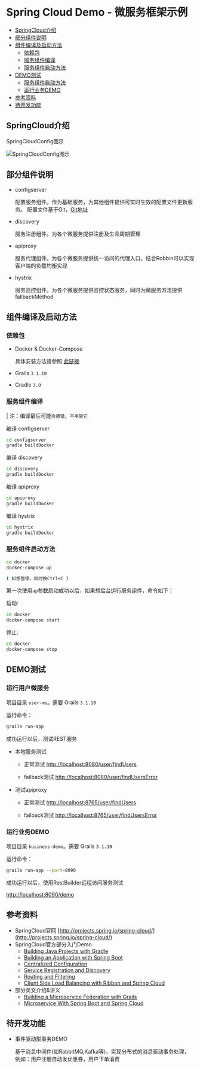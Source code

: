 # Spring Cloud Demo - 微服务框架示例

* [SpringCloud介绍](#springcloud介绍)
* [部分组件说明](#部分组件说明)
* [组件编译及启动方法](#组件编译及启动方法)
	* [依赖包](#依赖包)
	* [服务组件编译](#服务组件编译)
	* [服务组件启动方法](#服务组件启动方法)
* [DEMO测试](#demo测试)
	* [服务组件启动方法](#服务组件启动方法)
	* [运行业务DEMO](#运行业务demo)
* [参考资料](#参考资料)
* [待开发功能](#待开发功能)

## SpringCloud介绍


SpringCloudConfig图示

![SpringCloudConfig图示](https://programmaticponderings.files.wordpress.com/2016/01/spring_cloud_config_2.png?w=1252)

## 部分组件说明

- configserver

	配置服务组件。作为基础服务，为其他组件提供可实时生效的配置文件更新服务。
	配置文件基于Git，[Git地址](http://git.qiyestore.com/qiyestore/cloud-config-repo)

- discovery

	服务注册组件。为各个微服务提供注册及生命周期管理

- apiproxy

	服务代理组件。为各个微服务提供统一访问的代理入口，结合Robbin可以实现客户端的负载均衡实现

- hystrix

	服务监控组件。为各个微服务提供监控状态服务，同时为微服务方法提供fallbackMethod


## 组件编译及启动方法

### 依赖包

- Docker & Docker-Compose

	具体安装方法请参照 [此链接](https://docs.docker.com/docker-for-windows/)

- Grails `3.1.10`

- Gradle `3.0`

### 服务组件编译

| 注：编译最后可能`会报错`，`不用管它`

编译 configserver

```bash
cd configserver
gradle buildDocker
```

编译 discovery

```bash
cd discovery
gradle buildDocker
```

编译 apiproxy

```bash
cd apiproxy
gradle buildDocker
```

编译 hystrix

```bash
cd hystrix
gradle buildDocker
```

### 服务组件启动方法

```bash
cd docker
docker-compose up

( 如想暂停，同时按Ctrl+C )
```

第一次使用`up`参数启动成功以后，如果想后台运行服务组件，命令如下：

启动:

```bash
cd docker
docker-compose start
```

停止:

```bash
cd docker
docker-compose stop
```

## DEMO测试

### 运行用户微服务 

项目目录 `user-ms`。需要 Grails `3.1.10`

运行命令：
```bash
grails run-app
```

成功运行以后，测试REST服务

- 本地服务测试

	- 正常测试 [http://localhost:8080/user/findUsers](http://localhost:8080/user/findUsers)

	- failback测试 [http://localhost:8080/user/findUsersError](http://localhost:8080/user/findUsersError)

- 测试apiproxy

	- 正常测试 [http://localhost:8765/user/findUsers](http://localhost:8080/user/findUsers)

	- failback测试 [http://localhost:8765/user/findUsersError](http://localhost:8080/user/findUsersError)


### 运行业务DEMO

项目目录 `business-demo`。需要 Grails `3.1.10`

运行命令：
```bash
grails run-app --port=8090
```

成功运行以后，使用RestBuilder远程访问服务测试

[http://localhost:8090/demo](http://localhost:8090/demo)

## 参考资料

- SpringCloud官网 [http://projects.spring.io/spring-cloud/](http://projects.spring.io/spring-cloud/)
- SpringCloud官方部分入门Demo
	- [Building Java Projects with Gradle](https://spring.io/guides/gs/gradle/)
	- [Building an Application with Spring Boot](https://spring.io/guides/gs/spring-boot/)
	- [Centralized Configuration](https://spring.io/guides/gs/centralized-configuration/)
	- [Service Registration and Discovery](https://spring.io/guides/gs/service-registration-and-discovery/)
	- [Routing and Filtering](https://spring.io/guides/gs/routing-and-filtering/)
	- [Client Side Load Balancing with Ribbon and Spring Cloud](https://spring.io/guides/gs/client-side-load-balancing/)
- 部分英文介绍&讲义
	- [Building a Microservice Federation with Grails](http://www.slideshare.net/SpringCentral/building-a-microservice-federation-with-grails)
	- [Microservice With Spring Boot and Spring Cloud](http://www.slideshare.net/ewolff/microservice-with-spring-boot-and-spring-cloud?qid=e812e95d-bd91-48b6-9648-0997feef2e53)


## 待开发功能

- 事件驱动型事务DEMO 

	基于消息中间件(如RabbitMQ,Kafka等)，实现分布式的消息驱动事务处理，例如：用户注册自动发优惠券，用户下单消费



